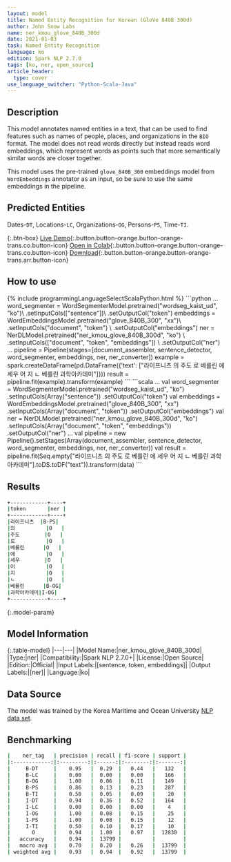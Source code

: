 ```yaml
---
layout: model
title: Named Entity Recognition for Korean (GloVe 840B 300d)
author: John Snow Labs
name: ner_kmou_glove_840B_300d
date: 2021-01-03
task: Named Entity Recognition
language: ko
edition: Spark NLP 2.7.0
tags: [ko, ner, open_source]
article_header:
  type: cover
use_language_switcher: "Python-Scala-Java"
---
```


## Description

This model annotates named entities in a text, that can be used to find features such as names of people, places, and organizations in the `BIO` format. The model does not read words directly but instead reads word embeddings, which represent words as points such that more semantically similar words are closer together.

This model uses the pre-trained `glove_840B_300` embeddings model from `WordEmbeddings` annotator as an input, so be sure to use the same embeddings in the pipeline.

## Predicted Entities

Dates-`DT`, Locations-`LC`, Organizations-`OG`, Persons-`PS`, Time-`TI`.

{:.btn-box}
[Live Demo](https://demo.johnsnowlabs.com/public/NER_KO/){:.button.button-orange.button-orange-trans.co.button-icon}
[Open in Colab](https://colab.research.google.com/github/JohnSnowLabs/spark-nlp-workshop/blob/master/tutorials/streamlit_notebooks/NER.ipynb){:.button.button-orange.button-orange-trans.co.button-icon}
[Download](https://s3.amazonaws.com/auxdata.johnsnowlabs.com/public/models/ner_kmou_glove_840B_300d_ko_2.7.0_2.4_1609716021199.zip){:.button.button-orange.button-orange-trans.arr.button-icon}

## How to use

<div class="tabs-box" markdown="1">
{% include programmingLanguageSelectScalaPython.html %}
```python
...
word_segmenter = WordSegmenterModel.pretrained("wordseg_kaist_ud", "ko")\
      .setInputCols(["sentence"])\
      .setOutputCol("token")
embeddings = WordEmbeddingsModel.pretrained("glove_840B_300", "xx")\
      .setInputCols("document", "token") \
      .setOutputCol("embeddings")
ner = NerDLModel.pretrained("ner_kmou_glove_840B_300d", "ko") \
      .setInputCols(["document", "token", "embeddings"]) \
      .setOutputCol("ner")
...
pipeline = Pipeline(stages=[document_assembler, sentence_detector, word_segmenter, embeddings, ner, ner_converter])
example = spark.createDataFrame(pd.DataFrame({'text': ["라이프니츠 의 주도 로 베를린 에 세우 어 지 ㄴ 베를린 과학아카데미"]}))
result = pipeline.fit(example).transform(example)
```
```scala
...
val word_segmenter = WordSegmenterModel.pretrained("wordseg_kaist_ud", "ko")
     .setInputCols(Array("sentence"))
     .setOutputCol("token")
val embeddings = WordEmbeddingsModel.pretrained("glove_840B_300", "xx")
     .setInputCols(Array("document", "token"))
     .setOutputCol("embeddings")
val ner = NerDLModel.pretrained("ner_kmou_glove_840B_300d", "ko")
     .setInputCols(Array("document", "token", "embeddings"))
     .setOutputCol("ner")
...
val pipeline = new Pipeline().setStages(Array(document_assembler, sentence_detector, word_segmenter, embeddings, ner, ner_converter))
val result = pipeline.fit(Seq.empty["라이프니츠 의 주도 로 베를린 에 세우 어 지 ㄴ 베를린 과학아카데미"].toDS.toDF("text")).transform(data)
```

</div>

## Results

```bash
+------------+----+
|token       |ner |
+------------+----+
|라이프니츠  |B-PS|
|의          |O   |
|주도        |O   |
|로          |O   |
|베를린      |O   |
|에          |O   |
|세우        |O   |
|어          |O   |
|지          |O   |
|ㄴ          |O   |
|베를린      |B-OG|
|과학아카데미|I-OG|
+------------+----+
```

{:.model-param}
## Model Information

{:.table-model}
|---|---|
|Model Name:|ner_kmou_glove_840B_300d|
|Type:|ner|
|Compatibility:|Spark NLP 2.7.0+|
|License:|Open Source|
|Edition:|Official|
|Input Labels:|[sentence, token, embeddings]|
|Output Labels:|[ner]|
|Language:|ko|

## Data Source

The model was trained by the Korea Maritime and Ocean University [NLP data set](https://github.com/kmounlp/NER).

## Benchmarking

```bash
|    ner_tag   | precision | recall | f1-score | support |
|:------------:|:---------:|:------:|:--------:|:-------:|
|     B-DT     |    0.95   |  0.29  |   0.44   |   132   |
|     B-LC     |    0.00   |  0.00  |   0.00   |   166   |
|     B-OG     |    1.00   |  0.06  |   0.11   |   149   |
|     B-PS     |    0.86   |  0.13  |   0.23   |   287   |
|     B-TI     |    0.50   |  0.05  |   0.09   |    20   |
|     I-DT     |    0.94   |  0.36  |   0.52   |   164   |
|     I-LC     |    0.00   |  0.00  |   0.00   |    4    |
|     I-OG     |    1.00   |  0.08  |   0.15   |    25   |
|     I-PS     |    1.00   |  0.08  |   0.15   |    12   |
|     I-TI     |    0.50   |  0.10  |   0.17   |    10   |
|       O      |    0.94   |  1.00  |   0.97   |  12830  |
|   accuracy   |    0.94   |  13799 |          |         |
|   macro avg  |    0.70   |  0.20  |   0.26   |  13799  |
| weighted avg |    0.93   |  0.94  |   0.92   |  13799  |
```
